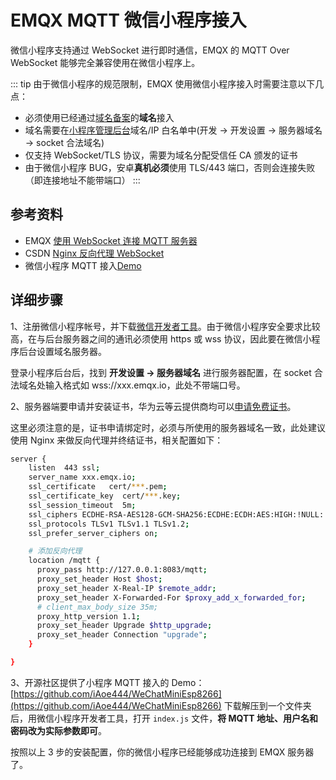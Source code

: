 # EMQX MQTT 微信小程序接入


微信小程序支持通过 WebSocket 进行即时通信，EMQX 的 MQTT Over WebSocket 能够完全兼容使用在微信小程序上。

::: tip
由于微信小程序的规范限制，EMQX 使用微信小程序接入时需要注意以下几点：

- 必须使用已经通过[域名备案](https://baike.baidu.com/item/%E5%9F%9F%E5%90%8D%E5%A4%87%E6%A1%88)的**域名**接入
- 域名需要在[小程序管理后台](https://mp.weixin.qq.com/wxamp/devprofile/get_profile)域名/IP 白名单中(开发 -> 开发设置 -> 服务器域名 -> socket 合法域名)
- 仅支持 WebSocket/TLS 协议，需要为域名分配受信任 CA 颁发的证书
- 由于微信小程序 BUG，安卓**真机必须**使用 TLS/443 端口，否则会连接失败（即连接地址不能带端口）
:::

## 参考资料

- EMQX [使用 WebSocket 连接 MQTT 服务器](https://www.emqx.com/zh/blog/connect-to-mqtt-broker-with-websocket)
- CSDN [Nginx 反向代理 WebSocket](https://www.xncoding.com/2018/03/12/fullstack/nginx-websocket.html)
- 微信小程序 MQTT 接入[Demo](https://github.com/iAoe444/WeChatMiniEsp8266)


## 详细步骤

1、注册微信小程序帐号，并下载[微信开发者工具](https://developers.weixin.qq.com/miniprogram/dev/devtools/download.html)。由于微信小程序安全要求比较高，在与后台服务器之间的通讯必须使用 https 或 wss 协议，因此要在微信小程序后台设置域名服务器。

登录小程序后台后，找到 **开发设置 -> 服务器域名** 进行服务器配置，在 socket 合法域名处输入格式如 wss://xxx.emqx.io，此处不带端口号。


2、服务器端要申请并安装证书，华为云等云提供商均可以[申请免费证书](https://www.huaweicloud.com/product/scm.html)。

这里必须注意的是，证书申请绑定时，必须与所使用的服务器域名一致，此处建议使用 Nginx 来做反向代理并终结证书，相关配置如下：

```bash
server {
    listen  443 ssl;        
    server_name xxx.emqx.io; 
    ssl_certificate   cert/***.pem;
    ssl_certificate_key  cert/***.key;
    ssl_session_timeout  5m;      
    ssl_ciphers ECDHE-RSA-AES128-GCM-SHA256:ECDHE:ECDH:AES:HIGH:!NULL:!aNULL:!MD5:!ADH:!RC4;
    ssl_protocols TLSv1 TLSv1.1 TLSv1.2;
    ssl_prefer_server_ciphers on;

    # 添加反向代理
    location /mqtt {
      proxy_pass http://127.0.0.1:8083/mqtt;
      proxy_set_header Host $host;
      proxy_set_header X-Real-IP $remote_addr;
      proxy_set_header X-Forwarded-For $proxy_add_x_forwarded_for;
      # client_max_body_size 35m;
      proxy_http_version 1.1;
      proxy_set_header Upgrade $http_upgrade;
      proxy_set_header Connection "upgrade";    
    }

}
```

3、开源社区提供了小程序 MQTT 接入的 Demo：[https://github.com/iAoe444/WeChatMiniEsp8266](https://github.com/iAoe444/WeChatMiniEsp8266) 下载解压到一个文件夹后，用微信小程序开发者工具，打开 `index.js` 文件，**将 MQTT 地址、用户名和密码改为实际参数即可**。

按照以上 3 步的安装配置，你的微信小程序已经能够成功连接到 EMQX 服务器了。
